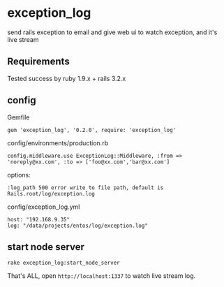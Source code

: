 exception_log
=============

send rails exception to email and give web ui to watch exception, and it's live stream

## Requirements
  
  Tested success by ruby 1.9.x + rails 3.2.x

## config

  Gemfile

    gem 'exception_log', '0.2.0', require: 'exception_log'
  
  config/environments/production.rb 

    config.middleware.use ExceptionLog::Middleware, :from => 'noreply@xx.com', :to => ['foo@xx.com','bar@xx.com']

  options:

    :log_path 500 error write to file path, default is Rails.root/log/exception.log

  config/exception_log.yml

    host: "192.168.9.35"
    log: "/data/projects/entos/log/exception.log"

## start node server

    rake exception_log:start_node_server

That's ALL, open `http://localhost:1337` to watch live stream log.
  
